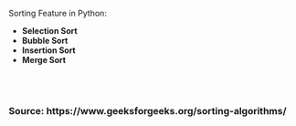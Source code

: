 Sorting Feature in Python:<br>
<ul>
  <li><b>Selection Sort</b></li>
  <li><b>Bubble Sort</b></li>
  <li><b>Insertion Sort</b></li>
  <li><b>Merge Sort</b></li>
</ul>
<br>
<br>
<h3><b>Source: https://www.geeksforgeeks.org/sorting-algorithms/ </b></h3>
